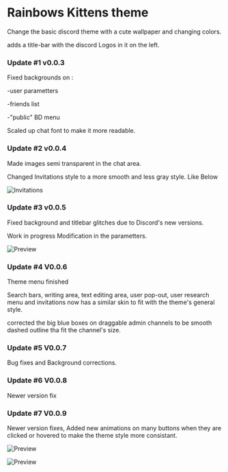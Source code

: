 # Rainbows Kittens theme

Change the basic discord theme with a cute wallpaper and changing colors.

adds a title-bar with the discord Logos in it on the left.

### Update #1 v0.0.3

Fixed backgrounds on :				

 -user parametters
 
 -friends list
 
 -"public" BD menu
 
Scaled up chat font to make it more readable.

### Update #2 v0.0.4

Made images semi transparent in the chat area.

Changed Invitations style to a more smooth and less gray style. Like Below

![Invitations](https://orig10.deviantart.net/24be/f/2017/241/7/9/preview_inv_by_azagwen-dblqzi8.jpg)

### Update #3 v0.0.5

Fixed background and titlebar glitches due to Discord's new versions.

Work in progress Modification in the parametters.

![Preview](http://orig15.deviantart.net/8194/f/2017/210/c/e/rbkt_by_azagwen-dbi5tko.gif)

### Update #4 V0.0.6

Theme menu finished

Search bars, writing area, text editing area, user pop-out, user research menu and invitations now has a similar skin to fit with the theme's general style.

corrected the big blue boxes on draggable admin channels to be smooth dashed outline tha fit the channel's size.

### Update #5 V0.0.7

Bug fixes and Background corrections.

### Update #6 V0.0.8

Newer version fix

### Update #7 V0.0.9

Newer version fixes, Added new animations on many buttons when they are clicked or hovered to make the theme style more consistant.

![Preview](https://i.gyazo.com/6717dc9d35a3ab2cd8e52a219f338645.gif)

![Preview](https://i.gyazo.com/27dd757a84b4a89defb3280a23252131.gif)




